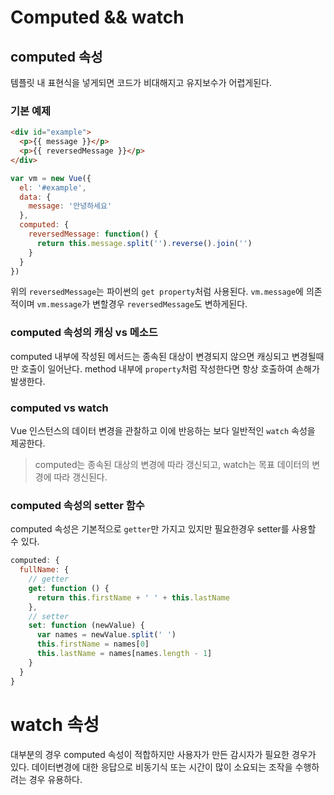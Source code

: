 # Computed && watch

## computed 속성

템플릿 내 표현식을 넣게되면 코드가 비대해지고 유지보수가 어렵게된다.

### 기본 예제

```html
<div id="example">
  <p>{{ message }}</p>
  <p>{{ reversedMessage }}</p>
</div>
```

```javascript
var vm = new Vue({
  el: '#example',
  data: {
    message: '안녕하세요'
  },
  computed: {
    reversedMessage: function() {
      return this.message.split('').reverse().join('')
    }
  }
})
```

위의 `reversedMessage`는 파이썬의 `get property`처럼 사용된다.
`vm.message`에 의존적이며 `vm.message`가 변할경우 `reversedMessage`도 변하게된다.

### computed 속성의 캐싱 vs 메소드

computed 내부에 작성된 메서드는 종속된 대상이 변경되지 않으면 캐싱되고 변경될때만 호출이 일어난다.
method 내부에 `property`처럼 작성한다면 항상 호출하여 손해가 발생한다.

### computed vs watch

Vue 인스턴스의 데이터 변경을 관찰하고 이에 반응하는 보다 일반적인 `watch` 속성을 제공한다.

> computed는 종속된 대상의 변경에 따라 갱신되고,
> watch는 목표 데이터의 변경에 따라 갱신된다.

### computed 속성의 setter 함수

computed 속성은 기본적으로 `getter`만 가지고 있지만 필요한경우 setter를 사용할 수 있다.

```javascript
computed: {
  fullName: {
    // getter
    get: function () {
      return this.firstName + ' ' + this.lastName
    },
    // setter
    set: function (newValue) {
      var names = newValue.split(' ')
      this.firstName = names[0]
      this.lastName = names[names.length - 1]
    }
  }
}
```

#  watch 속성

대부분의 경우 computed 속성이 적합하지만 사용자가 만든 감시자가 필요한 경우가 있다.
데이터변경에 대한 응답으로 비동기식 또는 시간이 많이 소요되는 조작을 수행하려는 경우 유용하다.
